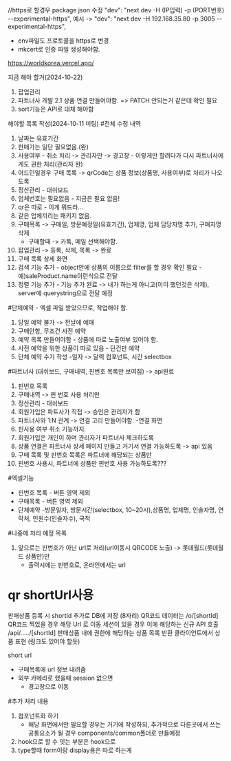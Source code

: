 //https로 할경우 package json 수정
"dev": "next dev -H (IP입력) -p (PORT번호) --experimental-https",
예시 -> "dev": "next dev -H 192.168.35.80 -p 3005 --experimental-https",

- env파일도 프로토콜을 https로 변경
- mkcert로 인증 파일 생성해야함.

https://worldkorea.vercel.app/

지금 해야 할거(2024-10-22)

1. 팝업관리
2. 파트너사 개발
   2.1 상품 연결 만들어야함. => PATCH 안되는거 같은데 확인 필요
3. sort기능은 API로 대체 해야함

해야할 목록 작성(2024-10-11 미팅) #전체 수정 내역

1. 날짜는 유효기간
2. 판매가는 일단 필요없음.(완)
3. 사용여부 - 취소 처리 -> 관리자만 -> 경고창 - 이렇게만 할려다가 다시 파트너사에게도 권한 처리(관리자 완)
4. 어드민일경우 구매 목록 -> qrCode는 상품 정보(상품명, 사용여부)로 처리가 나오도록
5. 정산관리 - 대쉬보드
6. 업체번호는 필요없음 - 지금은 필요 없음!
7. qr은 따로 - 이게 뭐드라...
8. 같은 업체끼리는 패키지 없음.
9. 구매목록 -> 구매일, 방문예정일(유효기간), 업체명, 업체 담당자명 추가, 구매자명 삭제
   - 구매할때 -> 카톡, 메일 선택해야함.
10. 팝업관리 -> 등록, 삭제, 목록 -> 완료
11. 구매 목록 상세 화면
12. 검색 기능 추가 - object안에 상품의 이름으로 filter를 할 경우 확인 필요 - 예)saleProduct.name이런식으로 전달
13. 정렬 기능 추가 - 기능 추가 완료 -> 내가 하는게 아니고(이미 했던것은 삭제), server에 querystring으로 전달 예정

#단체예약 - 엑셀 파일 받았으므로, 작업해야 함.

1. 당일 예약 불가 -> 전날에 예매
2. 구매안함, 무조건 사전 예약
3. 예약 목록 만들어야함 - 상품에 따로 노출여부 있어야 함.
4. 사전 예약을 위한 상품이 따로 있음 - 단건만 예약
5. 단체 예약 수기 작성 -일자 -> 달력 컴포넌트, 시간 selectbox

#파트너사 (대쉬보드, 구매내역, 핀번호 목록만 보여짐) -> api완료

1. 핀번호 목록
2. 구매내역 -> 핀 번호 사용 처리만
3. 정산관리 - 대쉬보드
4. 회원가입은 파트사가 직접 -> 승인은 관리자가 함
5. 파트너사와 1:N 관계 -> 연결 고리 만들어야함. -연결 화면
6. 핀사용 여부 취소 기능까지.
7. 회원가입은 개인이 하며 관리자가 파트너사 체크하도록
8. 상품 연결은 파트너사 상세 페이지 만들고 거기서 연결 가능하도록 -> api 있음
9. 구매 목록 및 핀번호 목록은 파트너에 해당되는 상품만
10. 핀번호 사용시, 파트너에 상품만 핀번호 사용 가능하도록???

#엑셀기능

- 핀번호 목록 - 버튼 영역 제외
- 구매목록 - 버튼 영역 제외
- 단체예약 -방문일자, 방문시간(selectbox, 10~20시),상품명, 업체명, 인솔자명, 연락처, 인원수(인솔자수), 국적

#나중에 처리 예정 목록

1. 앞으로는 핀번호가 아닌 url로 처리(url이동시 QRCODE 노출) -> 롯데월드(롯데월드 상품만)만
   - 출력시에는 핀번호로, 온라인에서는 url

# qr shortUrl사용

판매상품 등록 시 shortId 추가로 DB에 저장 (8자리)
QR코드 데이터는 /o/[shortId]
QR코드 찍었을 경우 해당 Url 로 이동
세션이 있을 경우 이에 해당하는 신규 API 호출 /api/...../[shortId]
판매상품 내에 권한에 해당하는 상품 목록 반환
클라이언트에서 상품 표현 (링크도 있어야 할듯)

short url

- 구매목록에 url 정보 내려줌
- 외부 카메라로 했을때 session 없으면
  - 경고창으로 이동

#추가 처리 내용

1. 컴포넌트화 하기
   - 해당 화면에서만 필요할 경우는 거기에 작성하되, 추가적으로 다른곳에서 쓰는 공통요소가 될 경우 components/common폴더로 만들예정
2. hook으로 할 수 잇는 부분은 hook으로
3. type할때 form이랑 display용은 따로 하는게
